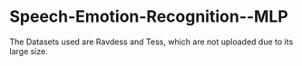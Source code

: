# Speech-Emotion-Recognition--MLP

The Datasets used are Ravdess and Tess, which are not uploaded due to its large size.

